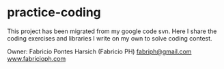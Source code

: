 practice-coding
===============

This project has been migrated from my google code svn. Here I share the coding exercises and libraries I write on my own to solve coding contest.

Owner:
Fabricio Pontes Harsich (Fabricio PH)
fabriph@gmail.com
www.fabricioph.com

